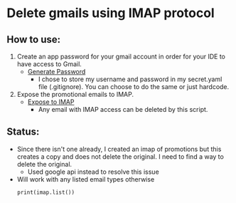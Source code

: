 # Delete gmails using IMAP protocol

## How to use:
1. Create an app password for your gmail account in order for your IDE to have access to Gmail.
    - [Generate Password](https://support.google.com/accounts/answer/185833?hl=en)
        - I chose to store my username and password in my secret.yaml file (.gitignore). You can choose to do the same or just hardcode.
2. Expose the promotional emails to IMAP. 
    - [Expose to IMAP](https://superuser.com/questions/719677/how-to-use-gmail-tabs-with-imap)
        - Any email with IMAP access can be deleted by this script.

## Status: 
- Since there isn't one already, I created an imap of promotions but this creates a copy and does not delete the original. I need to find a way to delete the original.
    - Used google api instead to resolve this issue
- Will work with any listed email types otherwise 
    ```
    print(imap.list())
    ```


